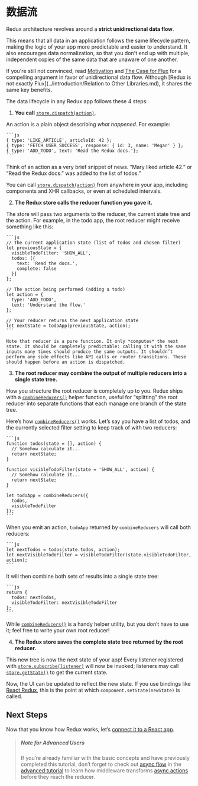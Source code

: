 # 数据流

Redux architecture revolves around a **strict unidirectional data flow**.

This means that all data in an application follows the same lifecycle pattern, making the logic of your app more predictable and easier to understand. It also encourages data normalization, so that you don't end up with multiple, independent copies of the same data that are unaware of one another.

If you're still not convinced, read [Motivation](../introduction/Motivation.md) and [The Case for Flux](https://medium.com/@dan_abramov/the-case-for-flux-379b7d1982c6) for a compelling argument in favor of unidirectional data flow. Although [Redux is not exactly Flux](../introduction/Relation to Other Libraries.md), it shares the same key benefits.

The data lifecycle in any Redux app follows these 4 steps:

1. **You call** [`store.dispatch(action)`](../api/Store.md#dispatch).

  An action is a plain object describing *what happened*. For example:

    ```js
    { type: 'LIKE_ARTICLE', articleId: 42 };
    { type: 'FETCH_USER_SUCCESS', response: { id: 3, name: 'Megan' } };
    { type: 'ADD_TODO', text: 'Read the Redux docs.'};
    ```

  Think of an action as a very brief snippet of news. “Mary liked article 42.” or “Read the Redux docs.” was added to the list of todos.”

  You can call [`store.dispatch(action)`](../api/Store.md#dispatch) from anywhere in your app, including components and XHR callbacks, or even at scheduled intervals.

2. **The Redux store calls the reducer function you gave it.**

  The store will pass two arguments to the reducer, the current state tree and the action. For example, in the todo app, the root reducer might receive something like this:

    ```js
    // The current application state (list of todos and chosen filter)
    let previousState = {
      visibleTodoFilter: 'SHOW_ALL',
      todos: [{
        text: 'Read the docs.',
        complete: false
      }]
    };

    // The action being performed (adding a todo)
    let action = {
      type: 'ADD_TODO',
      text: 'Understand the flow.'
    };

    // Your reducer returns the next application state
    let nextState = todoApp(previousState, action);
    ```

    Note that reducer is a pure function. It only *computes* the next state. It should be completely predictable: calling it with the same inputs many times should produce the same outputs. It shouldn’t perform any side effects like API calls or router transitions. These should happen before an action is dispatched.

3. **The root reducer may combine the output of multiple reducers into a single state tree.**

  How you structure the root reducer is completely up to you. Redux ships with a [`combineReducers()`](../api/combineReducers.md) helper function, useful for “splitting” the root reducer into separate functions that each manage one branch of the state tree.

  Here’s how [`combineReducers()`](../api/combineReducers.md) works. Let’s say you have a list of todos, and the currently selected filter setting to keep track of with two reducers:

    ```js
    function todos(state = [], action) {
      // Somehow calculate it...
      return nextState;
    }

    function visibleTodoFilter(state = 'SHOW_ALL', action) {
      // Somehow calculate it...
      return nextState;
    }

    let todoApp = combineReducers({
      todos,
      visibleTodoFilter
    });
    ```

  When you emit an action, `todoApp` returned by `combineReducers` will call both reducers:

    ```js
    let nextTodos = todos(state.todos, action);
    let nextVisibleTodoFilter = visibleTodoFilter(state.visibleTodoFilter, action);
    ```

  It will then combine both sets of results into a single state tree:

    ```js
    return {
      todos: nextTodos,
      visibleTodoFilter: nextVisibleTodoFilter
    };
    ```

  While [`combineReducers()`](../api/combineReducers.md) is a handy helper utility, but you don’t have to use it; feel free to write your own root reducer!

4. **The Redux store saves the complete state tree returned by the root reducer.**

  This new tree is now the next state of your app! Every listener registered with [`store.subscribe(listener)`](../api/Store.md#subscribe) will now be invoked; listeners may call [`store.getState()`](../api/Store.md#getState) to get the current state.

  Now, the UI can be updated to reflect the new state. If you use bindings like [React Redux](https://github.com/gaearon/react-redux), this is the point at which `component.setState(newState)` is called.

## Next Steps

Now that you know how Redux works, let’s [connect it to a React app](UsageWithReact.md).

>##### Note for Advanced Users
>If you’re already familiar with the basic concepts and have previously completed this tutorial, don’t forget to check out [async flow](../advanced/AsyncFlow.md) in the [advanced tutorial](../advanced/README.md) to learn how middleware transforms [async actions](../advanced/AsyncActions.md) before they reach the reducer.

